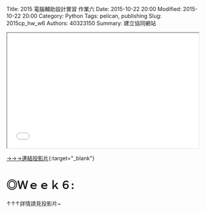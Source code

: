Title: 2015 電腦輔助設計實習 作業六
Date: 2015-10-22 20:00
Modified: 2015-10-22 20:00
Category: Python
Tags: pelican, publishing
Slug: 2015cp_hw_w6
Authors: 40323150
Summary: 建立協同網站

<iframe src="simplest6.html" width="500" height="300"></iframe>

[→→→連結投影片](simplest6.html){:target="_blank"}

◎Ｗｅｅｋ６:
============

↑↑↑詳情請見投影片~